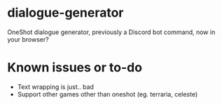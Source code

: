 # dialogue-generator
OneShot dialogue generator, previously a Discord bot command, now in your browser?

# Known issues or to-do
* Text wrapping is just.. bad
* Support other games other than oneshot (eg. terraria, celeste)
